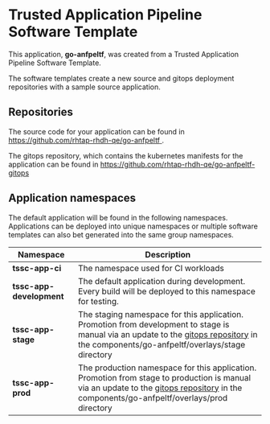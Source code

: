 # Trusted Application Pipeline Software Template

This application, **go-anfpeltf**, was created from a Trusted Application Pipeline Software Template.

The software templates create a new source and gitops deployment repositories with a sample source application. 

## Repositories

The source code for your application can be found in [https://github.com/rhtap-rhdh-qe/go-anfpeltf ](https://github.com/rhtap-rhdh-qe/go-anfpeltf ).
 
The gitops repository, which contains the kubernetes manifests for the application can be found in 
[https://github.com/rhtap-rhdh-qe/go-anfpeltf-gitops ](https://github.com/rhtap-rhdh-qe/go-anfpeltf-gitops ) 

## Application namespaces 

The default application will be found in the following namespaces. Applications can be deployed into unique namespaces or multiple software templates can also bet generated into the same group namespaces.  

|  Namespace   |  Description   |  
| -------- | -------- |
| **tssc-app-ci** | The namespace used for CI workloads |
| **tssc-app-development** | The default application during development. Every build will be deployed to this namespace for testing. |
| **tssc-app-stage** | The staging namespace for this application. Promotion from development to stage is manual via an update to the [gitops repository](https://github.com/rhtap-rhdh-qe/go-anfpeltf-gitops ) in the components/go-anfpeltf/overlays/stage directory |
| **tssc-app-prod** | The production namespace for this application. Promotion from stage to production is manual via an update to the [gitops repository](https://github.com/rhtap-rhdh-qe/go-anfpeltf-gitops ) in the components/go-anfpeltf/overlays/prod directory |